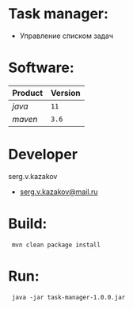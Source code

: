# Task manager:
* Управление списком задач

# Software:
Product | Version
--- | ---
*java* | `11`
*maven* | `3.6`

# Developer
 serg.v.kazakov
 * serg.v.kazakov@mail.ru

# Build:
```
 mvn clean package install 
```

# Run:
```
 java -jar task-manager-1.0.0.jar
```
